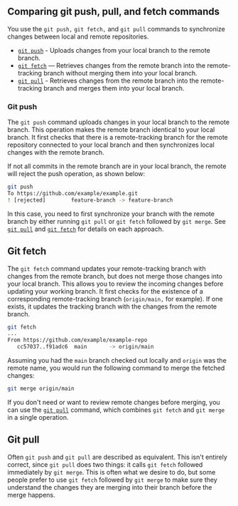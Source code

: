 ## Comparing git push, pull, and fetch commands

You use the `git push,` `git fetch,` and `git pull` commands to synchronize changes between local and remote repositories.

- [`git push`](#git-push) - Uploads changes from your local branch to the remote branch.
- [`git fetch`](#git-fetch) — Retrieves changes from the remote branch into the remote-tracking branch without merging them into your local branch.
- [`git pull`](#git-pull) - Retrieves changes from the remote branch into the remote-tracking branch and merges them into your local branch.

### Git push

The `git push` command uploads changes in your local branch to the remote branch. This operation makes the remote branch identical to your local branch. It first checks that there is a remote-tracking branch for the remote repository connected to your local branch and then synchronizes local changes with the remote branch.

If not all commits in the remote branch are in your local branch, the remote will reject the push operation, as shown below:

```bash
git push
To https://github.com/example/example.git
! [rejected]        feature-branch -> feature-branch
```

In this case, you need to first synchronize your branch with the remote branch by either running `git pull` or `git fetch` followed by `git merge`. See [`git pull`](#git-pull) and [`git fetch`](#git-fetch) for details on each approach.

## Git fetch

The `git fetch` command updates your remote-tracking branch with changes from the remote branch, but does not merge those changes into your local branch. This allows you to review the incoming changes before updating your working branch. It first checks for the existence of a corresponding remote-tracking branch (`origin/main,` for example). If one exists, it updates the tracking branch with the changes from the remote branch.

```bash
git fetch
...
From https://github.com/example/example-repo
   cc57037..f91adc6  main       -> origin/main
```

Assuming you had the `main` branch checked out locally and `origin` was the remote name, you would run the following command to merge the fetched changes:

```bash
git merge origin/main
```

If you don't need or want to review remote changes before merging, you can use the [`git pull`](#git-pull) command, which combines `git fetch` and `git merge` in a single operation.

## Git pull

Often `git push` and `git pull` are described as equivalent. This isn't entirely correct, since `git pull` does two things: it calls `git fetch` followed immediately by `git merge`. This is often what we desire to do, but some people prefer to use `git fetch` followed by `git merge` to make sure they understand the changes they are merging into their branch before the merge happens.